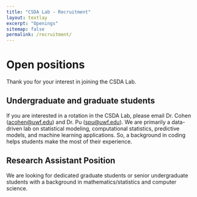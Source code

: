 ```yaml
---
title: "CSDA Lab - Recruitment"
layout: textlay
excerpt: "Openings"
sitemap: false
permalink: /recruitment/
---
```


# Open positions

Thank you for your interest in joining the CSDA Lab.

## Undergraduate and graduate students

If you are interested in a rotation in the CSDA Lab, please email Dr. Cohen (acohen@uwf.edu) and Dr. Pu (spu@uwf.edu). We are primarily a data-driven lab on statistical modeling, computational statistics, predictive models, and machine learning applications. So, a background in coding helps students make the most of their experience.

## **Research Assistant Position**
We are looking for dedicated graduate students or senior undergraduate students with a background in mathematics/statistics and computer science.



